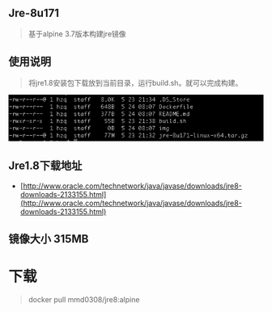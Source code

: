## Jre-8u171
>基于alpine 3.7版本构建jre镜像
## 使用说明
> 将jre1.8安装包下载放到当前目录，运行build.sh。就可以完成构建。

![img/jre.png](img/jre.png)
## Jre1.8下载地址
- [http://www.oracle.com/technetwork/java/javase/downloads/jre8-downloads-2133155.html](http://www.oracle.com/technetwork/java/javase/downloads/jre8-downloads-2133155.html)

## 镜像大小 315MB

# 下载
> docker pull mmd0308/jre8:alpine
